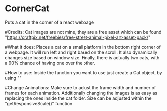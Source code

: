 # CornerCat
Puts a cat in the corner of a react webpage

#Credits:
Cat images are not mine, they are a free asset which can be found "https://craftpix.net/freebies/free-street-animal-pixel-art-asset-pack/"

#What it does:
Places a cat on a small platform in the bottom right corner of a webpage. It will run left and right based on the scroll.
It also dynamically changes size based on window size. Finally, there is actually two cats, with a 90% chance of having one over the other.


#How to use:
Inside the function you want to use just create a Cat object, by using "<Cat />"

#Change Animations:
Make sure to adjust the frame width and number of frames for each animation. Additionally changing the images is as easy as replacing the ones inside the cat folder. Size can be adjusted within the "getResponsiveScale()" function
